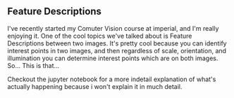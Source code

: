 ## Feature Descriptions

I've recently started my Comuter Vision course at imperial, and I'm really enjoying it. One of the cool topics we've talked about is Feature Descriptions between two images. 
It's pretty cool because you can identify interest points in two images, and then regardless of scale, orientation, and illumination you can determine interest points which are on both images. 
So... This is that... 

Checkout the jupyter notebook for a more indetail explanation of what's actually happening because i won't explain it in much detail.

